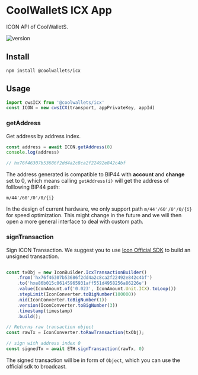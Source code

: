 # CoolWalletS ICX App

ICON API of CoolWalletS.

![version](https://img.shields.io/npm/v/@coolwallets/icx)

## Install

```shell
npm install @coolwallets/icx
```

## Usage

```javascript
import cwsICX from '@coolwallets/icx'
const ICON = new cwsICX(transport, appPrivateKey, appId)
```

### getAddress

Get address by address index.

```javascript
const address = await ICON.getAddress(0)
console.log(address)

// hx76f46307b53686f2dd4a2c8ca2f22492e842c4bf
```

The address generated is compatible to BIP44 with **account** and **change** set to 0, which means calling `getAddress(i)` will get the address of folllowing BIP44 path:

```none
m/44'/60'/0'/0/{i}
```

In the design of current hardware, we only support path `m/44'/60'/0'/0/{i}` for speed optimization. This might change in the future and we will then open a more general interface to deal with custom path.

### signTransaction

Sign ICON Transaction. We suggest you to use [Icon Official SDK](https://github.com/icon-project/icon-sdk-js) to build an unsigned transaction.

```javascript

const txObj = new IconBuilder.IcxTransactionBuilder()
    .from('hx76f46307b53686f2dd4a2c8ca2f22492e842c4bf')
    .to('hxe86b015c06145965931aff551d4958256a86226e')
    .value(IconAmount.of('0.023', IconAmount.Unit.ICX).toLoop())
    .stepLimit(IconConverter.toBigNumber(100000))
    .nid(IconConverter.toBigNumber(1))
    .version(IconConverter.toBigNumber(3))
    .timestamp(timestamp)
    .build();

// Returns raw transaction object
const rawTx = IconConverter.toRawTransaction(txObj);

// sign with address index 0
const signedTx = await ETH.signTransaction(rawTx, 0)
```

The signed transaction will be in form of `Object`, which you can use the official sdk to broadcast.
